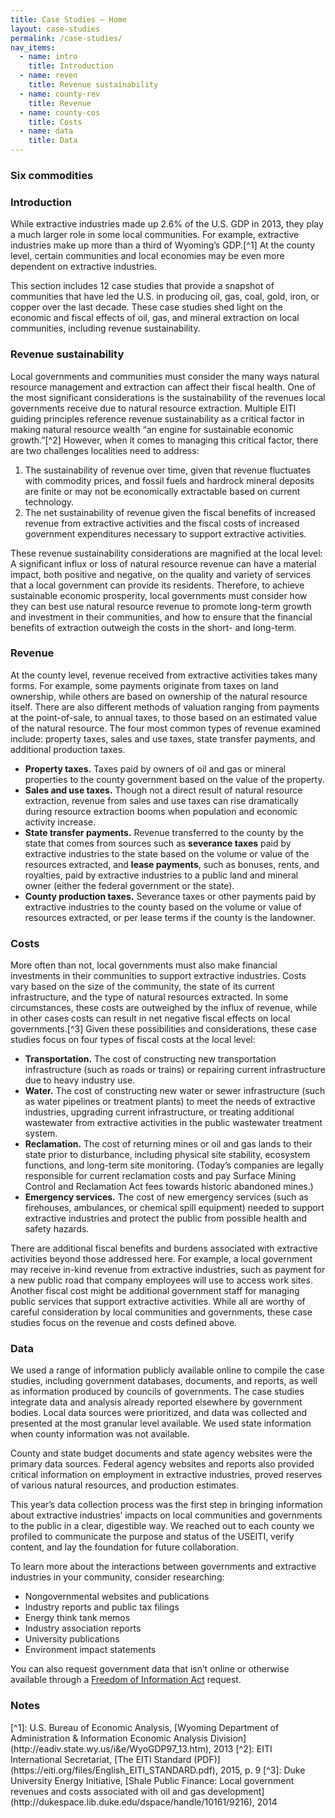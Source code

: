 ```yaml
---
title: Case Studies – Home
layout: case-studies
permalink: /case-studies/
nav_items:
  - name: intro
    title: Introduction
  - name: reven
    title: Revenue sustainability
  - name: county-rev
    title: Revenue
  - name: county-cos
    title: Costs
  - name: data
    title: Data
---
```


<h3 class="case_studies_content-icon">
  <i class="icon-oil"></i>
  <i class="icon-gas"></i>
  <i class="icon-coal"></i>
  <i class="icon-gold"></i>
  <i class="icon-copper"></i>
  <i class="icon-iron"></i>
  <a name="intro" class="case_studies_content-heading js-cs_section">Six commodities</a>
</h3>

<h3><a name="intro" class="case_studies_content-heading js-cs_section">Introduction</a></h3>

While extractive industries made up 2.6% of the U.S. GDP in 2013, they play a much larger role in some local communities. For example, extractive industries make up more than a third of Wyoming’s GDP.[^1] At the county level, certain communities and local economies may be even more dependent on extractive industries.

This section includes 12 case studies that provide a snapshot of communities that have led the U.S. in producing oil, gas, coal, gold, iron, or copper over the last decade. These case studies shed light on the economic and fiscal effects of oil, gas, and mineral extraction on local communities, including revenue sustainability.

<!-- #### Choose a community to get started

<ul class="case_studies_content-select">
  <ul>
    <p class="para-lg">Coal</p>
    <li><a href="{{ site.baseurl }}/case-studies/boone-logan-and-mingo">Boone, Logan, and Mingo Counties, West Virginia</a></li>
    <li><a href="{{ site.baseurl }}/case-studies/campbell/">Campbell County, Wyoming</a></li>
  </ul>
  <ul>
  <p class="para-lg">Copper</p>
    <li><a href="{{ site.baseurl }}/case-studies/greenlee">Greenlee County, Arizona</a></li>
    <li><a href="{{ site.baseurl }}/case-studies/pima/">Pima County, Arizona</a></li>
  </ul>
  <ul>
  <p class="para-lg">Gold</p>
    <li><a href="{{ site.baseurl }}/case-studies/elko-and-eureka">Elko and Eureka Counties, Nevada</a></li>
    <li><a href="{{ site.baseurl }}/case-studies/humboldt-and-lander/">Humboldt and Lander Counties, Nevada</a></li>
  </ul>
  <ul>
  <p class="para-lg">Iron</p>
    <li><a href="{{ site.baseurl }}/case-studies/marquette">Marquette County, Michigan</a></li>
    <li><a href="{{ site.baseurl }}/case-studies/st-louis/">St. Louis County, Minnesota</a></li>
  </ul>
  <ul>
  <p class="para-lg">Gas</p>
    <li><a href="{{ site.baseurl }}/case-studies/desoto">DeSoto Parish, Louisiana</a></li>
    <li><a href="{{ site.baseurl }}/case-studies/tarrant-and-johnson/">Tarrant &amp; Johnson Counties, Texas</a></li>
  </ul>
  <ul>
  <p class="para-lg">Oil</p>
    <li><a href="{{ site.baseurl }}/case-studies/kern">Kern County, California</a></li>
    <li><a href="{{ site.baseurl }}/case-studies/north-slope">North Slope Borough, Alaska</a></li>
  </ul>
</ul>

#### Or, read more about how to interpret these studies: -->

<h3><a name="reven" class="case_studies_content-heading js-cs_section">Revenue sustainability</a></h3>

Local governments and communities must consider the many ways natural resource management and extraction can affect their fiscal health. One of the most significant considerations is the sustainability of the revenues local governments receive due to natural resource extraction. Multiple EITI guiding principles reference revenue sustainability as a critical factor in making natural resource wealth &ldquo;an engine for sustainable economic growth.&rdquo;[^2] However, when it comes to managing this critical factor, there are two challenges localities need to address:

<ol class="list-decimal">
  <li>The sustainability of revenue over time, given that revenue fluctuates with commodity prices, and fossil fuels and hardrock mineral deposits are finite or may not be economically extractable based on current technology.</li>
  <li>The net sustainability of revenue given the fiscal benefits of increased revenue from extractive activities and the fiscal costs of increased government expenditures necessary to support extractive activities.
  </li>
</ol>

These revenue sustainability considerations are magnified at the local level: A significant influx or loss of natural resource revenue can have a material impact, both positive and negative, on the quality and variety of services that a local government can provide its residents. Therefore, to achieve sustainable economic prosperity, local governments must consider how they can best use natural resource revenue to promote long-term growth and investment in their communities, and how to ensure that the financial benefits of extraction outweigh the costs in the short- and long-term.

<h3 ><a name="county-rev" class="case_studies_content-heading js-cs_section">Revenue</a></h3>

At the county level, revenue received from extractive activities takes many forms. For example, some payments originate from taxes on land ownership, while others are based on ownership of the natural resource itself. There are also different methods of valuation ranging from payments at the point-of-sale, to annual taxes, to those based on an estimated value of the natural resource. The four most common types of revenue examined include: property taxes, sales and use taxes, state transfer payments, and additional production taxes.

* **Property taxes.** Taxes paid by owners of oil and gas or mineral properties to the county government based on the value of the property.
* **Sales and use taxes.** Though not a direct result of natural resource extraction, revenue from sales and use taxes can rise dramatically during resource extraction booms when population and economic activity increase.
* **State transfer payments.** Revenue transferred to the county by the state that comes from sources such as **severance taxes** paid by extractive industries to the state based on the volume or value of the resources extracted, and **lease payments**, such as bonuses, rents, and royalties, paid by extractive industries to a public land and mineral owner (either the federal government or the state).
* **County production taxes.** Severance taxes or other payments paid by extractive industries to the county based on the volume or value of resources extracted, or per lease terms if the county is the landowner.

<h3><a name="county-cos" class="case_studies_content-heading js-cs_section">Costs</a></h3>

More often than not, local governments must also make financial investments in their communities to support extractive industries. Costs vary based on the size of the community, the state of its current infrastructure, and the type of natural resources extracted. In some circumstances, these costs are outweighed by the influx of revenue, while in other cases costs can result in net negative fiscal effects on local governments.[^3] Given these possibilities and considerations, these case studies focus on four types of fiscal costs at the local level:

* **Transportation.** The cost of constructing new transportation infrastructure (such as roads or trains) or repairing current infrastructure due to heavy industry use.
* **Water.** The cost of constructing new water or sewer infrastructure (such as water pipelines or treatment plants) to meet the needs of extractive industries, upgrading current infrastructure, or treating additional wastewater from extractive activities in the public wastewater treatment system.
* **Reclamation.** The cost of returning mines or oil and gas lands to their state prior to disturbance, including physical site stability, ecosystem functions, and long-term site monitoring. (Today’s companies are legally responsible for current reclamation costs and pay Surface Mining Control and Reclamation Act fees towards historic abandoned mines.)
* **Emergency services.** The cost of new emergency services (such as firehouses, ambulances, or chemical spill equipment) needed to support extractive industries and protect the public from possible health and safety hazards.

There are additional fiscal benefits and burdens associated with extractive activities beyond those addressed here. For example, a local government may receive in-kind revenue from extractive industries, such as payment for a new public road that company employees will use to access work sites. Another fiscal cost might be additional government staff for managing public services that support extractive activities. While all are worthy of careful consideration by local communities and governments, these case studies focus on the revenue and costs defined above.

<h3><a name="data" class="case_studies_content-heading js-cs_section">Data</a></h3>

We used a range of information publicly available online to compile the case studies, including government databases, documents, and reports, as well as information produced by councils of governments. The case studies integrate data and analysis already reported elsewhere by government bodies. Local data sources were prioritized, and data was collected and presented at the most granular level available. We used state information when county information was not available.

County and state budget documents and state agency websites were the primary data sources. Federal agency websites and reports also provided critical information on employment in extractive industries, proved reserves of various natural resources, and production estimates.

This year’s data collection process was the first step in bringing information about extractive industries’ impacts on local communities and governments to the public in a clear, digestible way. We reached out to each county we profiled to communicate the purpose and status of the USEITI, verify content, and lay the foundation for future collaboration.

To learn more about the interactions between governments and extractive industries in your community, consider researching:

* Nongovernmental websites and publications
* Industry reports and public tax filings
* Energy think tank memos
* Industry association reports
* University publications
* Environment impact statements

You can also request government data that isn’t online or otherwise available through a <a href="http://www.foia.gov/how-to.html">Freedom of Information Act</a> request.

<h3 class="case_studies_content-heading">Notes</h3>
[^1]: U.S. Bureau of Economic Analysis, [Wyoming Department of Administration &amp; Information Economic Analysis Division](http://eadiv.state.wy.us/i&e/WyoGDP97_13.htm), 2013
[^2]: EITI International Secretariat, [The EITI Standard (PDF)](https://eiti.org/files/English_EITI_STANDARD.pdf), 2015, p. 9
[^3]: Duke University Energy Initiative, [Shale Public Finance: Local government revenues and costs associated with oil and gas development](http://dukespace.lib.duke.edu/dspace/handle/10161/9216), 2014

